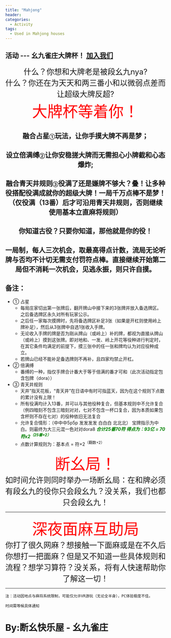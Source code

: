 ```yaml
---
title: "Mahjong"
header:
categories:
  - Activity
tags:
  - Used in Mahjong houses
---
```


## 活动 --- 幺九雀庄大牌杯！ [加入我们](https://qm.qq.com/q/uvIJxkbv9e)
<center ><font size=5>什么？你想和大牌老是被段幺九nya?</font></center>
<center ><font size=5>什么？你还在为天天和两三番小和以微弱点差而让超级大牌反超?</font></center>



<center ><font color=red size=8>大牌杯等着你！</font></center>


## <center >融合占星<font size=2>①</font>玩法，让你手摸大牌不再是梦；</center>
## <center >设立倍满缚<font size=2>②</font>让你安稳搓大牌而无需担心小牌截和心态爆炸;</center>
## <center >融合青天井规则<font size=2>③</font>役满了还是嫌牌不够大？叠！让多种役搭配役满成就你的超级大牌！一局千万点棒不是梦！（仅役满（13番）后才可沿用青天井规则，否则继续使用基本立直麻将规则）</center>
## <center >你知道古役？只要你知道，那他就是你的役！</center>
## <center >一局制，每人三次机会，取最高得点计数，流局无论听牌与否均不计切无需支付罚符点棒。直接继续开始第二局但不消耗一次机会，见逃永振，则只许自摸。</center>


## 备注：
  - ①	占星
    -  每局庄家切出第一张牌后，翻开牌山中接下来的3张牌并放入备选牌区。之后备选牌区永久对所有玩家公示。
    - 之后任一家每次摸牌时，先将备选牌区补足3张（如果是开杠则使用岭上牌补足），然后从3张牌中自选1张收入手牌。
    - 无论收入手牌的牌是否为刚从牌山（或岭上）补的牌，都视为直接从牌山（或岭上）摸到这张牌。即对地和、一发、岭上开花等役种进行判定时，在其它条件均满足的前提下，摸三张中的任一张和牌均认为对应役种成立。
    - 若牌山已经不能补足备选牌则不再补，且四家均禁止开杠。
  - ②	倍满缚
    - 番缚的一种，指仅手牌合计番大于等于倍满的番才可和（此次活动指定包含包牌（dora））
  - ③	青天井规则
    - 天井”指天花板，“青天井”在日语中有时可指蓝天，因为在这个规则下点数的累计没有上限！
    - 所有役满均计入13番，并可以与其他役种复合，但基本规则中不允许复合（例四暗刻不包含三暗刻对对，七对不包含一杯口复合，因为本质如果包含杯则不存在七对）的役种依旧无法复合
    - 允许复合情形：（中中中5p5p    发发发发    白白白   北北北）   宝牌指示为中白。则最终为大三元混一色对对dora8  <font color=green><strong><em>合计25番70符   得点为：93亿 =  70符x2<sup>（25番+2）</sup></em></strong></font>
    - 点数计算规则为：基本点 = 符×2<sup>（翻数+2）</sup>


<center ><font color=red size=8>断幺局！</font></center>
<center ><font size=5>如时间允许则同时举办一场断幺局：在和牌必须有段幺九的役你只会段幺九？没关系，我们也都只会段幺九！</font></center>

---

<center ><font color=red size=8>深夜面麻互助局</font></center>
<center ><font size=5>你打了很久网麻？想接触一下面麻或是在不久后你想打一把面麻？但是又不知道一些具体规则和流程？想学习算符？没关系，将有人快速帮助你了解这一切！</font></center>

---

`注：活动因地点与麻将系统限制，可能仅允许VR游玩（无论全半身），PC体验极度不佳。`

`时间需等候具体通知`

# By:断幺快乐屋 - 幺九雀庄
